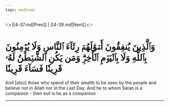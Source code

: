 ```yaml
---
tags: medinan
---
```


👈 [[4-37.md|Prev]] | [[4-39.md|Next]] 👉

# وَٱلَّذِينَ يُنفِقُونَ أَمۡوَٰلَهُمۡ رِئَآءَ ٱلنَّاسِ وَلَا يُؤۡمِنُونَ بِٱللَّهِ وَلَا بِٱلۡيَوۡمِ ٱلۡأٓخِرِۗ وَمَن يَكُنِ ٱلشَّيۡطَٰنُ لَهُۥ قَرِينٗا فَسَآءَ قَرِينٗا

And [also] those who spend of their wealth to be seen by the people and believe not in Allah nor in the Last Day. And he to whom Satan is a companion - then evil is he as a companion

---

